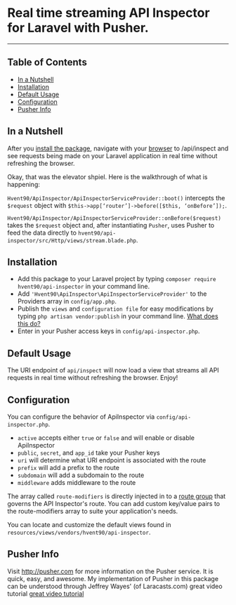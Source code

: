 # Real time streaming API Inspector for Laravel with Pusher.
___


## Table of Contents
- [In a Nutshell](#in-a-nutshell)
- [Installation](#installation)
- [Default Usage](#default-usage)
- [Configuration](#configuration)
- [Pusher Info](#pusher-info)


## In a Nutshell
After you [install the package](#installation), navigate with your [browser](http://isp.netscape.com/) to /api/inspect and see requests being made on your Laravel application in real time without refreshing the browser.

Okay, that was the elevator shpiel. Here is the walkthrough of what is happening:

`Hvent90/ApiInspector/ApiInspectorServiceProvider::boot()` intercepts the `$request` object with `$this->app[‘router’]->before([$this, ‘onBefore’]);`.

`Hvent90/ApiInspector/ApiInspectorServiceProvider::onBefore($request)` takes the `$request` object and, after instantiating `Pusher`, uses Pusher to feed the data directly to `hvent90/api-inspector/src/Http/views/stream.blade.php`.


## Installation
- Add this package to your Laravel project by typing `composer require hvent90/api-inspector` in your command line.
- Add `'Hvent90\ApiInspector\ApiInspectorServiceProvider'` to the Providers array in `config/app.php`.
- Publish the `views` and `configuration file` for easy modifications by typing `php artisan vendor:publish` in your command line. [What does this do?](#configuration)
- Enter in your Pusher access keys in `config/api-inspector.php`.


## Default Usage
The URI endpoint of `api/inspect` will now load a view that streams all API requests in real time without refreshing the browser. Enjoy!


## Configuration
You can configure the behavior of ApiInspector via `config/api-inspector.php`.
* `active` accepts either `true` or `false` and will enable or disable ApiInspector
* `public`, `secret`, and `app_id` take your Pusher keys
* `uri` will determine what URI endpoint is associated with the route
* `prefix` will add a prefix to the route
* `subdomain` will add a subdomain to the route
* `middleware` adds middleware to the route

The array called `route-modifiers` is directly injected in to a [route group](http://laravel.com/docs/5.0/routing#route-groups) that governs the API Inspector's route. You can add custom key/value pairs to the route-modifiers array to suite your application's needs.

You can locate and customize the default views found in `resources/views/vendors/hvent90/api-inspector`.


## Pusher Info
Visit http://pusher.com for more information on the Pusher service. It is quick, easy, and awesome.
My implementation of Pusher in this package can be understood through Jeffrey Wayes' (of Laracasts.com) great video tutorial [great video tutorial](https://laracasts.com/lessons/pusher-awesomeness)
